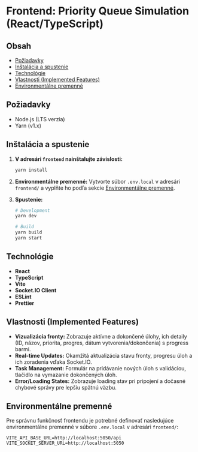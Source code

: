 # Frontend: Priority Queue Simulation (React/TypeScript)

## Obsah

- [Požiadavky](#požiadavky)
- [Inštalácia a spustenie](#inštalácia-a-spustenie)
- [Technológie](#technológie)
- [Vlastnosti (Implemented Features)](#vlastnosti-implemented-features)
- [Environmentálne premenné](#environmentálne-premenné)

## Požiadavky

- Node.js (LTS verzia)
- Yarn (v1.x)

## Inštalácia a spustenie

1. **V adresári `frontend` nainštalujte závislosti:**

   ```bash
   yarn install
   ```

2. **Environmentálne premenné:**
   Vytvorte súbor `.env.local` v adresári `frontend/` a vyplňte ho podľa sekcie [Environmentálne premenné](#environmentálne-premenné).
3. **Spustenie:**

   ```bash
   # Development
   yarn dev

   # Build
   yarn build
   yarn start
   ```

## Technológie

- **React**
- **TypeScript**
- **Vite**
- **Socket.IO Client**
- **ESLint**
- **Prettier**

## Vlastnosti (Implemented Features)

- **Vizualizácia fronty:** Zobrazuje aktívne a dokončené úlohy, ich detaily (ID, názov, priorita, progres, dátum vytvorenia/dokončenia) s progress barmi.
- **Real-time Updates:** Okamžitá aktualizácia stavu fronty, progresu úloh a ich zoradenia vďaka Socket.IO.
- **Task Management:** Formulár na pridávanie nových úloh s validáciou, tlačidlo na vymazanie dokončených úloh.
- **Error/Loading States:** Zobrazuje loading stav pri pripojení a dočasné chybové správy pre lepšiu spätnú väzbu.

## Environmentálne premenné

Pre správnu funkčnosť frontendu je potrebné definovať nasledujúce environmentálne premenné v súbore `.env.local` v adresári `frontend/`:

```
VITE_API_BASE_URL=http://localhost:5050/api
VITE_SOCKET_SERVER_URL=http://localhost:5050
```
